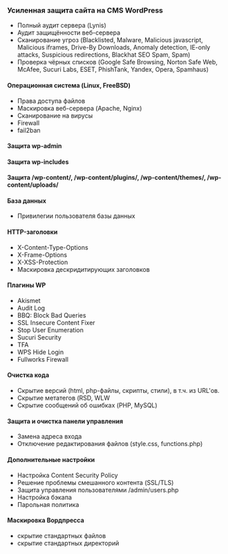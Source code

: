 ### Усиленная защита сайта на CMS WordPress
- Полный аудит сервера (Lynis)
- Аудит защищённости веб-сервера
- Сканирование угроз (Blacklisted, Malware, Malicious javascript, Malicious iframes, Drive-By Downloads, Anomaly detection, IE-only attacks, Suspicious redirections, Blackhat SEO Spam, Spam)
- Проверка чёрных списков (Google Safe Browsing, Norton Safe Web, McAfee, Sucuri Labs, ESET, PhishTank, Yandex, Opera, Spamhaus)
#### Операционная система (Linux, FreeBSD)
- Права доступа файлов
- Маскировка веб-сервера (Apache, Nginx)
- Сканирование на вирусы
- Firewall
- fail2ban
#### Защита wp-admin
#### Защита wp-includes
#### Защита /wp-content/, /wp-content/plugins/, /wp-content/themes/, /wp-content/uploads/
#### База данных
- Привилегии пользователя базы данных
#### HTTP-заголовки
- X-Content-Type-Options
- X-Frame-Options
- X-XSS-Protection
- Маскировка дескридитирующих заголовков
#### Плагины WP
- Akismet
- Audit Log
- BBQ: Block Bad Queries
- SSL Insecure Content Fixer
- Stop User Enumeration
- Sucuri Security
- TFA
- WPS Hide Login
- Fullworks Firewall
#### Очистка кода
- Скрытие версий (html, php-файлы, скрипты, стили), в т.ч. из URL'ов.
- Скрытие метатегов (RSD, WLW
- Скрытие сообщений об ошибках (PHP, MySQL)
#### Защита и очистка панели управления
- Замена адреса входа
- Отключение редактирования файлов (style.css, functions.php)
#### Дополнительные настройки
- Настройка Content Security Policy
- Решение проблемы смешанного контента (SSL/TLS)
- Защита управления пользователями /admin/users.php
- Настройка бэкапа
- Парольная политика
#### Маскировка Вордпресса
- скрытие стандартных файлов
- скрытие стандартных директорий
